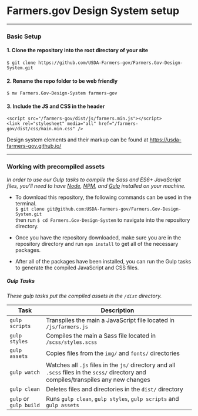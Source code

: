 # Farmers.gov Design System setup
---

### Basic Setup
#### 1. Clone the repository into the root directory of your site
`$ git clone https://github.com/USDA-Farmers-gov/Farmers.Gov-Design-System.git`

#### 2. Rename the repo folder to be web friendly
`$ mv Farmers.Gov-Design-System farmers-gov`

#### 3. Include the JS and CSS in the header
```
<script src="/farmers-gov/dist/js/farmers.min.js"></script>
<link rel="stylesheet" media="all" href="/farmers-gov/dist/css/main.min.css" />
```

<p class="hide-on-site">
      Design system elements and their markup can be found at <a href="https://usda-farmers-gov.github.io/">https://usda-farmers-gov.github.io/</a>
</p>

---

### Working with precompiled assets

_In order to use our Gulp tasks to compile the Sass and ES6+ JavaScript files, you'll need to have [Node](https://nodejs.org/en/), [NPM](https://www.npmjs.com/), and [Gulp](https://gulpjs.com/) installed on your machine._

+ To download this repository, the following commands can be used in the terminal.  
  `$ git clone git@github.com:USDA-Farmers-gov/Farmers.Gov-Design-System.git`  
then run `$ cd Farmers.Gov-Design-System` to navigate into the repository directory.

+ Once you have the repository downloaded, make sure you are in the repository directory and run `npm install` to get all of the necessary packages.

+ After all of the packages have been installed, you can run the Gulp tasks to generate the compiled JavaScript and CSS files.

##### Gulp Tasks   
_These gulp tasks put the compiled assets in the `/dist` directory._   

| Task                   | Description                                                                                                                          |
| ---------------------- | ------------------------------------------------------------------------------------------------------------------------------------ |
| `gulp scripts`         | Transpiles the main a JavaScript file located in `/js/farmers.js`                                                                    |
| `gulp styles`          | Compiles the main a Sass file located in `/scss/styles.scss`                                                                          |
| `gulp assets`          | Copies files from the `img/` and `fonts/` directories                                                                                |
| `gulp watch`           | Watches all `.js` files in the `js/` directory and all `.scss` files in the `scss/` directory and compiles/transpiles any new changes |
| `gulp clean`           | Deletes files and directories in the `dist/` directory                                                                               |
| `gulp` or `gulp build` | Runs `gulp clean`, `gulp styles`, `gulp scripts` and `gulp assets`                                                                   |
